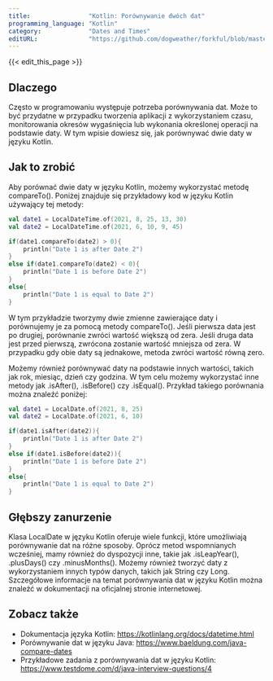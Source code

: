 ```yaml
---
title:                "Kotlin: Porównywanie dwóch dat"
programming_language: "Kotlin"
category:             "Dates and Times"
editURL:              "https://github.com/dogweather/forkful/blob/master/content/pl/kotlin/comparing-two-dates.md"
---
```


{{< edit_this_page >}}

## Dlaczego

Często w programowaniu występuje potrzeba porównywania dat. Może to być przydatne w przypadku tworzenia aplikacji z wykorzystaniem czasu, monitorowania okresów wygaśnięcia lub wykonania określonej operacji na podstawie daty. W tym wpisie dowiesz się, jak porównywać dwie daty w języku Kotlin.

## Jak to zrobić

Aby porównać dwie daty w języku Kotlin, możemy wykorzystać metodę compareTo(). Poniżej znajduje się przykładowy kod w języku Kotlin używający tej metody:

```Kotlin
val date1 = LocalDateTime.of(2021, 8, 25, 13, 30)
val date2 = LocalDateTime.of(2021, 6, 10, 9, 45)

if(date1.compareTo(date2) > 0){
    println("Date 1 is after Date 2")
}
else if(date1.compareTo(date2) < 0){
    println("Date 1 is before Date 2")
}
else{
    println("Date 1 is equal to Date 2")
}
```

W tym przykładzie tworzymy dwie zmienne zawierające daty i porównujemy je za pomocą metody compareTo(). Jeśli pierwsza data jest po drugiej, porównanie zwróci wartość większą od zera. Jeśli druga data jest przed pierwszą, zwrócona zostanie wartość mniejsza od zera. W przypadku gdy obie daty są jednakowe, metoda zwróci wartość równą zero.

Możemy również porównywać daty na podstawie innych wartości, takich jak rok, miesiąc, dzień czy godzina. W tym celu możemy wykorzystać inne metody jak .isAfter(), .isBefore() czy .isEqual(). Przykład takiego porównania można znaleźć poniżej:

```Kotlin
val date1 = LocalDate.of(2021, 8, 25)
val date2 = LocalDate.of(2021, 6, 10)

if(date1.isAfter(date2)){
    println("Date 1 is after Date 2")
}
else if(date1.isBefore(date2)){
    println("Date 1 is before Date 2")
}
else{
    println("Date 1 is equal to Date 2")
}
```

## Głębszy zanurzenie

Klasa LocalDate w języku Kotlin oferuje wiele funkcji, które umożliwiają porównywanie dat na różne sposoby. Oprócz metod wspomnianych wcześniej, mamy również do dyspozycji inne, takie jak .isLeapYear(), .plusDays() czy .minusMonths(). Możemy również tworzyć daty z wykorzystaniem innych typów danych, takich jak String czy Long. Szczegółowe informacje na temat porównywania dat w języku Kotlin można znaleźć w dokumentacji na oficjalnej stronie internetowej.

## Zobacz także

- Dokumentacja języka Kotlin: https://kotlinlang.org/docs/datetime.html
- Porównywanie dat w języku Java: https://www.baeldung.com/java-compare-dates
- Przykładowe zadania z porównywania dat w języku Kotlin: https://www.testdome.com/d/java-interview-questions/4